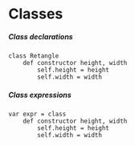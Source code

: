 # Classes


##### Class declarations
```imba
class Retangle
    def constructor height, width
        self.height = height
        self.width = width

```

##### Class expressions
```imba
var expr = class
    def constructor height, width
        self.height = height
        self.width = width
```